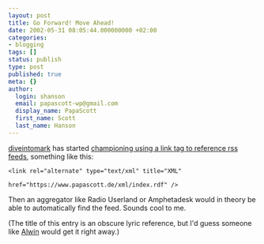 ```yaml
---
layout: post
title: Go Forward! Move Ahead!
date: 2002-05-31 08:05:44.000000000 +02:00
categories:
- blogging
tags: []
status: publish
type: post
published: true
meta: {}
author:
  login: shanson
  email: papascott-wp@gmail.com
  display_name: PapaScott
  first_name: Scott
  last_name: Hanson
---
```

<p><a href="http://diveintomark.org/">diveintomark</a> has started <a href="http://diveintomark.org/archives/2002/05/31.html#more_on_rss_autodiscovery">championing using a link tag to reference rss feeds</a>, something like this:</p>
<p><code>&lt;link rel="alternate" type="text/xml" title="XML"<br />
href="https://www.papascott.de/xml/index.rdf" /&gt;</code></p>
<p>Then an aggregator like Radio Userland or Amphetadesk would in theory be able to automatically find the feed. Sounds cool to me.</p>
<p>(The title of this entry is an obscure lyric reference, but I'd guess someone like <a href="http://www.vfth.com">Alwin</a> would get it right away.)</p>
